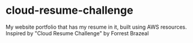 # cloud-resume-challenge

My website portfolio that has my resume in it, built using AWS resources. Inspired by "Cloud Resume Challenge" by Forrest Brazeal


